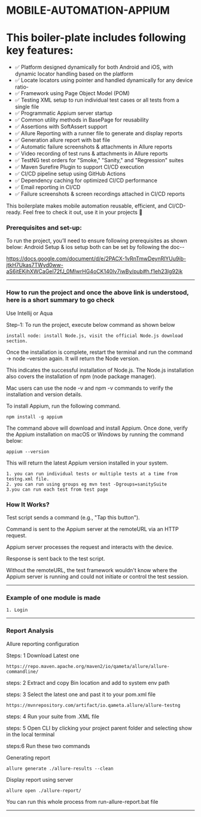 # MOBILE-AUTOMATION-APPIUM

# This boiler-plate includes following key features:

- ✅ Platform designed dynamically for both Android and iOS, with dynamic locator handling based on the platform
- ✅ Locate locators using pointer and handled dynamically for any device ratio-
- ✅ Framework using Page Object Model (POM)
- ✅ Testing XML setup to run individual test cases or all tests from a single file
- ✅ Programmatic Appium server startup
- ✅ Common utility methods in BasePage for reusability
- ✅ Assertions with SoftAssert support
- ✅ Allure Reporting with a runner file to generate and display reports
- ✅ Generation allure report with bat file
- ✅ Automatic failure screenshots & attachments in Allure reports
- ✅ Video recording of test runs & attachments in Allure reports
- ✅ TestNG test orders for "Smoke," "Sanity," and "Regression" suites
- ✅ Maven Surefire Plugin to support CI/CD execution
- ✅ CI/CD pipeline setup using GitHub Actions
- ✅ Dependency caching for optimized CI/CD performance
- ✅ Email reporting in CI/CD
- ✅ Failure screenshots & screen recordings attached in CI/CD reports

This boilerplate makes mobile automation reusable, efficient, and CI/CD-ready. Feel free to check it out, use it in your projects 🚀


### Prerequisites and set-up:
To run the project, you’ll need to ensure following prerequisites as shown below:
Android Setup & ios setup both can be set by following the doc--

https://docs.google.com/document/d/e/2PACX-1vRnTmwDeynRlYUu9ib-jtkH7Ukas7TWyd0ww-aS6itEKjhXWCaGeI72fJ_0MIwrHG4oCK140Iv7iwBy/pub#h.f1eh23lg92jk

---

### How to run the project and once the above link is understood, here is a short summary to go check

Use Intellij or Aqua 

Step-1: To run the project, execute below command as shown below

    install node: install Node.js, visit the official Node.js download section.

Once the installation is complete, restart the terminal and run the command -> node –version again. It will return the Node version.

This indicates the successful installation of Node.js. The Node.js installation also covers the installation of npm (node package manager).

Mac users can use the node -v and npm -v commands to verify the installation and version details.

To install Appium, run the following command.

    npm install -g appium

The command above will download and install Appium. Once done, verify the Appium installation on macOS or Windows by running the command below:

    appium --version

This will return the latest Appium version installed in your system.


    1. you can run individual tests or multiple tests at a time from testng.xml file.
    2. you can run using groups eg mvn test -Dgroups=sanitySuite
    3.you can run each test from test page

### How It Works?
Test script sends a command (e.g., "Tap this button").

Command is sent to the Appium server at the remoteURL via an HTTP request.

Appium server processes the request and interacts with the device.

Response is sent back to the test script.

Without the remoteURL, the test framework wouldn't know where the Appium server is running and could not initiate or control the test session.

---

### Example of one module is made
    1. Login


---
### Report Analysis
Allure reporting configuration

Steps: 1
Download Latest one

    https://repo.maven.apache.org/maven2/io/qameta/allure/allure-commandline/

steps: 2
Extract and copy Bin location and add to system env path

steps: 3
Select the latest one and past it to your pom.xml file

    https://mvnrepository.com/artifact/io.qameta.allure/allure-testng

steps: 4
Run your suite from .XML file

steps: 5
Open CLI by clicking your project parent folder and selecting show in the local terminal

steps:6
Run these two commands

Generating report

    allure generate ./allure-results --clean

Display report using server

    allure open ./allure-report/

You can run this whole process from run-allure-report.bat file


---
